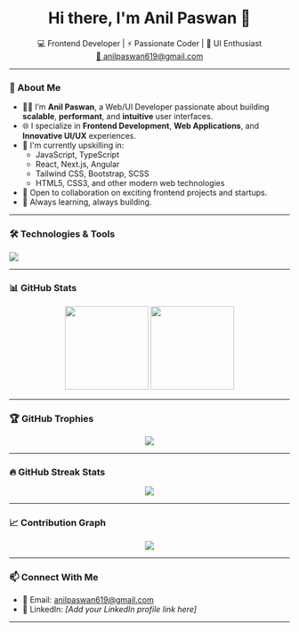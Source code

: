 <h1 align="center">Hi there, I'm Anil Paswan 👋</h1>

<p align="center">
  💻 Frontend Developer | ⚡ Passionate Coder | 🎨 UI Enthusiast <br />
  <a href="mailto:anilpaswan619@gmail.com">📩 anilpaswan619@gmail.com</a>
</p>

---

### 🚀 About Me

- 👨‍💻 I’m **Anil Paswan**, a Web/UI Developer passionate about building **scalable**, **performant**, and **intuitive** user interfaces.
- 🌐 I specialize in **Frontend Development**, **Web Applications**, and **Innovative UI/UX** experiences.
- 🌱 I'm currently upskilling in:
  - JavaScript, TypeScript
  - React, Next.js, Angular
  - Tailwind CSS, Bootstrap, SCSS
  - HTML5, CSS3, and other modern web technologies
- 🤝 Open to collaboration on exciting frontend projects and startups.
- 🧠 Always learning, always building.

---

### 🛠️ Technologies & Tools

<p align="left">
  <img src="https://skillicons.dev/icons?i=js,ts,react,nextjs,angular,tailwind,bootstrap,scss,html,css,git,vscode" />
</p>

---

### 📊 GitHub Stats

<p align="center">
  <img src="https://github-readme-stats.vercel.app/api?username=anilpaswan619&show_icons=true&theme=tokyonight" height="150" />
  <img src="https://github-readme-stats.vercel.app/api/top-langs/?username=anilpaswan619&layout=compact&theme=tokyonight" height="150" />
</p>

---

### 🏆 GitHub Trophies

<p align="center">
  <img src="https://github-profile-trophy.vercel.app/?username=anilpaswan619&theme=tokyonight&no-frame=true&column=7&margin-w=10" />
</p>

---

### 🔥 GitHub Streak Stats

<p align="center">
  <img src="https://streak-stats.demolab.com?user=anilpaswan619&theme=tokyonight&hide_border=true&border_radius=6" />
</p>

---

### 📈 Contribution Graph

<p align="center">
  <img src="https://github-readme-activity-graph.vercel.app/graph?username=anilpaswan619&theme=tokyo-night&area=true&hide_border=true" />
</p>

---

### 📫 Connect With Me

- 📧 Email: [anilpaswan619@gmail.com](mailto:anilpaswan619@gmail.com)
- 💼 LinkedIn: *[Add your LinkedIn profile link here]*

---

<!---
anilpaswan619/anilpaswan619 is a ✨ special ✨ repository because its `README.md` (this file) appears on your GitHub profile.
--->
